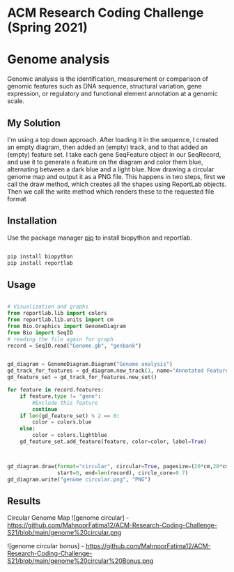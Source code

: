 # ACM Research Coding Challenge (Spring 2021)

# Genome analysis

Genomic analysis is the identification, measurement or comparison of genomic features such as DNA sequence, structural variation, gene expression, or regulatory and functional element annotation at a genomic scale.



## My Solution

I'm using a top down approach. After loading it in the sequence, I created an empty diagram, then added an (empty) track, and to that added an (empty) feature set.
I take each gene SeqFeature object in our SeqRecord, and use it to generate a feature on the diagram and color them blue, alternating between a dark blue and a light blue.
Now drawing a circular genome map and output it as a PNG file. This happens in two steps, first we call the draw method, which creates all the shapes using ReportLab objects. Then we call the write method which renders these to the requested file format


## Installation

Use the package manager [pip](https://pip.pypa.io/en/stable/) to install biopython and reportlab.

```bash

pip install biopython
pip install reportlab

```

## Usage 

```python

# Visualization and graphs
from reportlab.lib import colors
from reportlab.lib.units import cm
from Bio.Graphics import GenomeDiagram
from Bio import SeqIO
# reading the file again for graph
record = SeqIO.read("Genome.gb", "genbank")


gd_diagram = GenomeDiagram.Diagram("Genome analysis")
gd_track_for_features = gd_diagram.new_track(1, name="Annotated Features")
gd_feature_set = gd_track_for_features.new_set()

for feature in record.features:
    if feature.type != "gene":
        #Exclude this feature
        continue
    if len(gd_feature_set) % 2 == 0:
        color = colors.blue
    else:
        color = colors.lightblue
    gd_feature_set.add_feature(feature, color=color, label=True)



gd_diagram.draw(format="circular", circular=True, pagesize=(20*cm,20*cm),
                start=0, end=len(record), circle_core=0.7)
gd_diagram.write("genome circular.png", "PNG")
```
## Results
Circular Genome Map
![genome circular]       -  https://github.com/MahnoorFatima12/ACM-Research-Coding-Challenge-S21/blob/main/genome%20circular.png

![genome circular bonus] - https://github.com/MahnoorFatima12/ACM-Research-Coding-Challenge-S21/blob/main/genome%20circular%20Bonus.png
